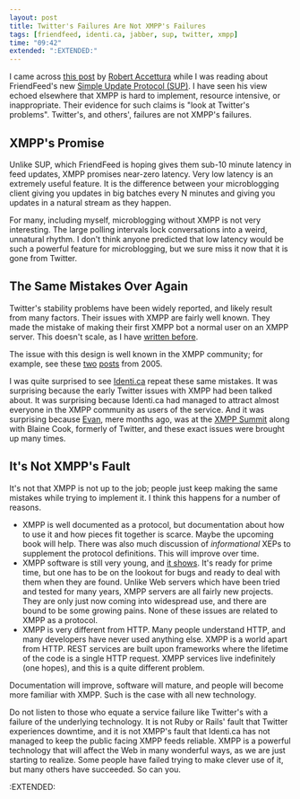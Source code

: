 ```yaml
---
layout: post
title: Twitter's Failures Are Not XMPP's Failures
tags: [friendfeed, identi.ca, jabber, sup, twitter, xmpp]
time: "09:42"
extended: ":EXTENDED:"
---
```


I came across [this post](http://robert.accettura.com/blog/2008/08/28/a-look-at-simple-update-protocol-sup/) by [Robert Accettura](http://robert.accettura.com/) while I was reading about FriendFeed's new [Simple Update Protocol (SUP)](http://blog.friendfeed.com/2008/08/simple-update-protocol-fetch-updates.html).  I have seen his view echoed elsewhere that XMPP is hard to implement, resource intensive, or inappropriate.  Their evidence for such claims is "look at Twitter's problems".  Twitter's, and others', failures are not XMPP's failures.

## XMPP's Promise

Unlike SUP, which FriendFeed is hoping gives them sub-10 minute latency in feed updates, XMPP promises near-zero latency.  Very low latency is an extremely useful feature.  It is the difference between your microblogging client giving you updates in big batches every N minutes and giving you updates in a natural stream as they happen.

For many, including myself, microblogging without XMPP is not very interesting.  The large polling intervals lock conversations into a weird, unnatural rhythm.  I don't think anyone predicted that low latency would be such a powerful feature for microblogging, but we sure miss it now that it is gone from Twitter.

## The Same Mistakes Over Again

Twitter's stability problems have been widely reported, and likely result from many factors.  Their issues with XMPP are fairly well known.  They made the mistake of making their first XMPP bot a normal user on an XMPP server.  This doesn't scale, as I have [written before](https://metajack.im/2008/08/04/thoughts-on-scalable-xmpp-bots/).

The issue with this design is well known in the XMPP community; for example, see these [two](http://blogs.openaether.org/?p=52) [posts](http://blogs.openaether.org/?p=110) from 2005.

I was quite surprised to see [Identi.ca](http://identi.ca) repeat these same mistakes.  It was surprising because the early Twitter issues with XMPP had been talked about.  It was surprising because Identi.ca had managed to attract almost everyone in the XMPP community as users of the service.  And it was surprising because [Evan](http://identi.ca/evan), mere months ago, was at the [XMPP Summit](http://www.xmpp.org/summit/summit5.shtml) along with Blaine Cook, formerly of Twitter, and these exact issues were brought up many times.

## It's Not XMPP's Fault

It's not that XMPP is not up to the job; people just keep making the same mistakes while trying to implement it.  I think this happens for a number of reasons.

* XMPP is well documented as a protocol, but documentation about how to use it and how pieces fit together is scarce.  Maybe the upcoming book will help.  There was also much discussion of *informational* XEPs to supplement the protocol definitions.  This will improve over time.
* XMPP software is still very young, and [it shows](https://metajack.im/2008/08/26/choosing-an-xmpp-server/).  It's ready for prime time, but one has to be on the lookout for bugs and ready to deal with them when they are found.  Unlike Web servers which have been tried and tested for many years, XMPP servers are all fairly new projects.  They are only just now coming into widespread use, and there are bound to be some growing pains.  None of these issues are related to XMPP as a protocol.
* XMPP is very different from HTTP.  Many people understand HTTP, and many developers have never used anything else.  XMPP is a world apart from HTTP.  REST services are built upon frameworks where the lifetime of the code is a single HTTP request.  XMPP services live indefinitely (one hopes), and this is a quite different problem.

Documentation will improve, software will mature, and people will become more familiar with XMPP.  Such is the case with all new technology. 

Do not listen to those who equate a service failure like Twitter's with a failure of the underlying technology.  It is not Ruby or Rails' fault that Twitter experiences downtime, and it is not XMPP's fault that Identi.ca has not managed to keep the public facing XMPP feeds reliable.  XMPP is a powerful technology that will affect the Web in many wonderful ways, as we are just starting to realize.  Some people have failed trying to make clever use of it, but many others have succeeded.  So can you.

:EXTENDED:


